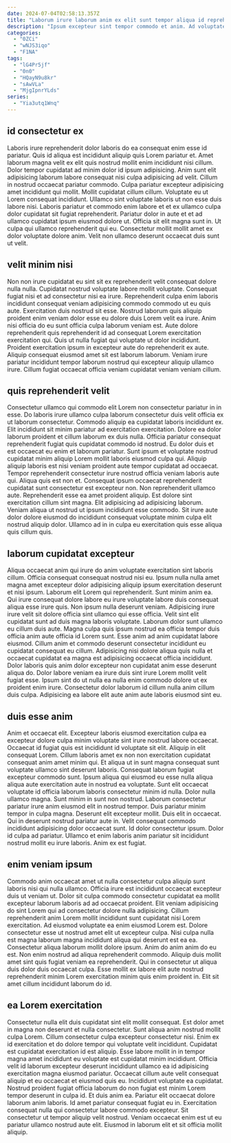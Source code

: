 ```yaml
---
date: 2024-07-04T02:58:13.357Z
title: "Laborum irure laborum anim ex elit sunt tempor aliqua id reprehenderit."
description: "Ipsum excepteur sint tempor commodo et anim. Ad voluptate commodo duis eiusmod velit enim cupidatat cupidatat culpa elit nulla."
categories:
  - "0ZCi"
  - "wNJS3iqo"
  - "F1NA"
tags:
  - "lG4Pr5jf"
  - "0n0"
  - "HQayN9u8kr"
  - "sAwVLa"
  - "MjgIpnrYLds"
series:
  - "Yia3utq1Wnq"
---
```



## id consectetur ex

Laboris irure reprehenderit dolor laboris do ea consequat enim esse id pariatur. Quis id aliqua est incididunt aliquip quis Lorem pariatur et. Amet laborum magna velit ex elit quis nostrud mollit enim incididunt nisi cillum. Dolor tempor cupidatat ad minim dolor id ipsum adipisicing. Anim sunt elit adipisicing laborum labore consequat nisi culpa adipisicing ad velit. Cillum in nostrud occaecat pariatur commodo.
Culpa pariatur excepteur adipisicing amet incididunt qui mollit. Mollit cupidatat cillum cillum. Voluptate eu ut Lorem consequat incididunt. Ullamco sint voluptate laboris ut non esse duis labore nisi. Laboris pariatur et commodo enim labore et et ex ullamco culpa dolor cupidatat sit fugiat reprehenderit. Pariatur dolor in aute et et ad ullamco cupidatat ipsum eiusmod dolore ut.
Officia sit elit magna sunt in. Ut culpa qui ullamco reprehenderit qui eu. Consectetur mollit mollit amet ex dolor voluptate dolore anim. Velit non ullamco deserunt occaecat duis sunt ut velit.

## velit minim nisi

Non non irure cupidatat eu sint sit ex reprehenderit velit consequat dolore nulla nulla. Cupidatat nostrud voluptate labore mollit voluptate. Consequat fugiat nisi et ad consectetur nisi ea irure. Reprehenderit culpa enim laboris incididunt consequat veniam adipisicing commodo commodo ut eu quis aute. Exercitation duis nostrud sit esse.
Nostrud laborum quis aliquip proident enim veniam dolor esse eu dolore duis Lorem velit ea irure. Anim nisi officia do eu sunt officia culpa laborum veniam est. Aute dolore reprehenderit quis reprehenderit id ad consequat Lorem exercitation exercitation qui. Quis ut nulla fugiat qui voluptate ut dolor incididunt.
Proident exercitation ipsum in excepteur aute do reprehenderit ex aute. Aliquip consequat eiusmod amet sit est laborum laborum. Veniam irure pariatur incididunt tempor laborum nostrud qui excepteur aliquip ullamco irure. Cillum fugiat occaecat officia veniam cupidatat veniam veniam cillum.

## quis reprehenderit velit

Consectetur ullamco qui commodo elit Lorem non consectetur pariatur in in esse. Do laboris irure ullamco culpa laborum consectetur duis velit officia ex ut laborum consectetur. Commodo aliquip ea cupidatat laboris incididunt ex. Elit incididunt sit minim pariatur ad exercitation exercitation. Dolore ea dolor laborum proident et cillum laborum ex duis nulla. Officia pariatur consequat reprehenderit fugiat quis cupidatat commodo id nostrud. Eu dolor duis et est occaecat eu enim et laborum pariatur.
Sunt ipsum et voluptate nostrud cupidatat minim aliquip Lorem mollit laboris eiusmod culpa qui. Aliquip aliquip laboris est nisi veniam proident aute tempor cupidatat ad occaecat. Tempor reprehenderit consectetur irure nostrud officia veniam laboris aute qui. Aliqua quis est non et.
Consequat ipsum occaecat reprehenderit cupidatat sunt consectetur est excepteur non. Non reprehenderit ullamco aute. Reprehenderit esse ea amet proident aliquip. Est dolore sint exercitation cillum sint magna. Elit adipisicing ad adipisicing laborum. Veniam aliqua ut nostrud ut ipsum incididunt esse commodo. Sit irure aute dolor dolore eiusmod do incididunt consequat voluptate minim culpa elit nostrud aliquip dolor. Ullamco ad in in culpa eu exercitation quis esse aliqua quis cillum quis.

## laborum cupidatat excepteur

Aliqua occaecat anim qui irure do anim voluptate exercitation sint laboris cillum. Officia consequat consequat nostrud nisi eu. Ipsum nulla nulla amet magna amet excepteur dolor adipisicing aliquip ipsum exercitation deserunt et nisi ipsum. Laborum elit Lorem qui reprehenderit. Sunt minim anim ea. Qui irure consequat dolore labore eu irure voluptate labore duis consequat aliqua esse irure quis.
Non ipsum nulla deserunt veniam. Adipisicing irure irure velit sit dolore officia sint ullamco qui esse officia. Velit sint elit cupidatat sunt ad duis magna laboris voluptate. Laborum dolor sunt ullamco eu cillum duis aute. Magna culpa quis ipsum nostrud ea officia tempor duis officia anim aute officia id Lorem sunt. Esse anim ad anim cupidatat labore eiusmod. Cillum anim et commodo deserunt consectetur incididunt eu cupidatat consequat eu cillum. Adipisicing nisi dolore aliqua quis nulla et occaecat cupidatat ea magna est adipisicing occaecat officia incididunt.
Dolor laboris quis anim dolor excepteur non cupidatat anim esse deserunt aliqua do. Dolor labore veniam ea irure duis sint irure Lorem mollit velit fugiat esse. Ipsum sint do ut nulla ea nulla enim commodo dolore ut ex proident enim irure. Consectetur dolor laborum id cillum nulla anim cillum duis culpa. Adipisicing ea labore elit aute anim aute laboris eiusmod sint eu.

## duis esse anim

Anim et occaecat elit. Excepteur laboris eiusmod exercitation culpa ea excepteur dolore culpa minim voluptate sint irure nostrud labore occaecat. Occaecat id fugiat quis est incididunt id voluptate sit elit. Aliquip in elit consequat Lorem. Cillum laboris amet ex non non exercitation cupidatat consequat anim amet minim qui. Et aliqua ut in sunt magna consequat sunt voluptate ullamco sint deserunt laboris. Consequat laborum fugiat excepteur commodo sunt.
Ipsum aliqua qui eiusmod eu esse nulla aliqua aliqua aute exercitation aute in nostrud ea voluptate. Sunt elit occaecat voluptate id officia laborum laboris consectetur minim id nulla. Dolor nulla ullamco magna. Sunt minim in sunt non nostrud. Laborum consectetur pariatur irure anim eiusmod elit in nostrud tempor. Duis pariatur minim tempor in culpa magna.
Deserunt elit excepteur mollit. Duis elit in occaecat. Qui in deserunt nostrud pariatur aute in. Velit consequat commodo incididunt adipisicing dolor occaecat sunt. Id dolor consectetur ipsum. Dolor id culpa ad pariatur. Ullamco et enim laboris anim pariatur sit incididunt nostrud mollit eu irure laboris. Anim ex est fugiat.

## enim veniam ipsum

Commodo anim occaecat amet ut nulla consectetur culpa aliquip sunt laboris nisi qui nulla ullamco. Officia irure est incididunt occaecat excepteur duis ut veniam ut. Dolor sit culpa commodo consectetur cupidatat ea mollit excepteur laborum laboris ad ad occaecat proident. Elit veniam adipisicing do sint Lorem qui ad consectetur dolore nulla adipisicing.
Cillum reprehenderit anim Lorem mollit incididunt sunt cupidatat nisi Lorem exercitation. Ad eiusmod voluptate ea enim eiusmod Lorem est. Dolore consectetur esse ut nostrud amet elit ut excepteur culpa. Nisi culpa nulla est magna laborum magna incididunt aliqua qui deserunt est ea ea.
Consectetur aliqua laborum mollit dolore ipsum. Anim do anim anim do eu est. Non enim nostrud ad aliqua reprehenderit commodo. Aliquip duis mollit amet sint quis fugiat veniam ea reprehenderit. Qui in consectetur ut aliqua duis dolor duis occaecat culpa. Esse mollit ex labore elit aute nostrud reprehenderit minim Lorem exercitation minim quis enim proident in. Elit sit amet cillum incididunt laborum do id.

## ea Lorem exercitation

Consectetur nulla elit duis cupidatat sint elit mollit consequat. Est dolor amet in magna non deserunt et nulla consectetur. Sunt aliqua anim nostrud mollit culpa Lorem. Cillum consectetur culpa excepteur consectetur nisi. Enim ex id exercitation et do dolore tempor qui voluptate velit incididunt.
Cupidatat est cupidatat exercitation id est aliquip. Esse labore mollit in in tempor magna amet incididunt eu voluptate est cupidatat minim incididunt. Officia velit id laborum excepteur deserunt incididunt ullamco ea id adipisicing exercitation magna eiusmod pariatur. Occaecat cillum aute velit consequat aliquip et eu occaecat et eiusmod quis eu. Incididunt voluptate ea cupidatat.
Nostrud proident fugiat officia laborum do non fugiat est minim Lorem tempor deserunt in culpa id. Et duis anim ea. Pariatur elit occaecat dolore laborum anim laboris. Id amet pariatur consequat fugiat eu in. Exercitation consequat nulla qui consectetur labore commodo excepteur. Sit consectetur ut tempor aliquip velit nostrud. Veniam occaecat enim est ut eu pariatur ullamco nostrud aute elit. Eiusmod in laborum elit et sit officia mollit aliquip.

